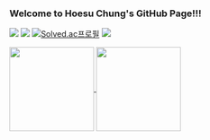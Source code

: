 ### Welcome to Hoesu Chung's GitHub Page!!!

<a href="https://blog.naver.com/hoesu1999" target="_blank"><img src="https://img.shields.io/badge/BLOG-00C73C?style=flat&logo-appveyor&logo=Naver&logoColor=FFFFFF"/></a>
<a href="" target="_blank"><img src="https://img.shields.io/badge/TREECOLLECTOR@YONSEI.AC.KR-EA4335?style=flat&logo-appveyor&logo=gmail&logoColor=FFFFFF"/></a>
[![Solved.ac프로필](http://mazassumnida.wtf/api/mini/generate_badge?boj=wjdghltn10138)](https://solved.ac/wjdghltn10138)
<a href=""><img src="https://hits.seeyoufarm.com/api/count/incr/badge.svg?url=https%3A%2F%2Fgithub.com%2FHoesu%2Fhit-counter&count_bg=%234871BF&title_bg=%23000000&icon=opsgenie.svg&icon_color=%23FFFFFF&title=Visitors&edge_flat=false"/></a>

<a href="https://github.com/anuraghazra/github-readme-stats">
  <img height=150 align="center" src="https://github-readme-stats.vercel.app/api?username=Hoesu&theme=dark" />
</a>
<a href="https://github.com/anuraghazra/convoychat">
  <img height=150 align="center" src="https://github-readme-stats.vercel.app/api/top-langs?username=Hoesu&layout=compact&langs_count=8&card_width=320&theme=dark" />
</a>
